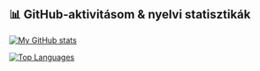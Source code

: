 ## 📊 GitHub-aktivitásom & nyelvi statisztikák

[![My GitHub stats](https://github-readme-stats.vercel.app/api?username=lpcsontos&show_icons=true&theme=radical)](https://github.com/lpcsontos)

[![Top Languages](https://github-readme-stats.vercel.app/api/top-langs/?username=lpcsontos&layout=compact&theme=radical)](https://github.com/lpcsontos)
